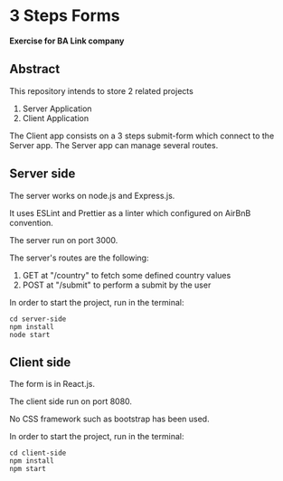 # 3 Steps Forms
__Exercise for BA Link company__

## Abstract
This repository intends to store 2 related projects
1. Server Application
2. Client Application

The Client app consists on a 3 steps submit-form which connect to the Server app. The Server app can manage several routes.

## Server side
The server works on node.js and Express.js.

It uses ESLint and Prettier as a linter which configured on AirBnB convention.

The server run on port 3000.

The server's routes are the following:
1. GET at "/country" to fetch some defined country values
2. POST at "/submit" to perform a submit by the user

In order to start the project, run in the terminal:
```
cd server-side
npm install
node start
```

## Client side
The form is in React.js.

The client side run on port 8080.

No CSS framework such as bootstrap has been used.

In order to start the project, run in the terminal:
```
cd client-side
npm install
npm start
```